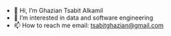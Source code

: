 - 👋 Hi, I’m Ghazian Tsabit Alkamil
- 👀 I’m interested in data and software engineering
- 📫 How to reach me email: tsabitghazian@gmail.com
